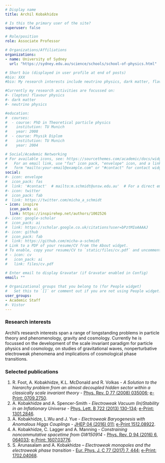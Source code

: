 ```yaml
---
# Display name
title: Archil Kobakhidze 

# Is this the primary user of the site?
superuser: false

# Role/position
role: Associate Professor 

# Organizations/Affiliations
organizations:
- name: University of Sydney
  url: "https://sydney.edu.au/science/schools/school-of-physics.html"

# Short bio (displayed in user profile at end of posts)
#bio: XXX
#bio: My research interests include neutrino physics, dark matter, flavour physics and in general physics beyond the Standard Model.

#Currently my research activities are focussed on:
#- (lepton) flavour physics
#- dark matter
#- neutrino physics

#education:
#  courses:
#  - course: PhD in Theoretical particle physics
#    institution: TU Munich
#    year: 2008
#  - course: Physik Diplom
#    institution: TU Munich
#    year: 2004

# Social/Academic Networking
# For available icons, see: https://sourcethemes.com/academic/docs/widgets/#icons
#   For an email link, use "fas" icon pack, "envelope" icon, and a link in the
#   form "mailto:your-email@example.com" or "#contact" for contact widget.
social:
#- icon: envelope
#  icon_pack: fas
#  link: '#contact'  # mailto:m.schmidt@unsw.edu.au'  # For a direct email link, use "mailto:test@example.org". #contact
#- icon: twitter
#  icon_pack: fab
#  link: https://twitter.com/micha_a_schmidt
- icon: inspire
  icon_pack: ai
  link: https://inspirehep.net/authors/1002526
#- icon: google-scholar
#  icon_pack: ai
#  link: https://scholar.google.co.uk/citations?user=bPztMIoAAAAJ
#- icon: github
#  icon_pack: fab
#  link: https://github.com/micha-a-schmidt
# Link to a PDF of your resume/CV from the About widget.
# To enable, copy your resume/CV to `static/files/cv.pdf` and uncomment the lines below.  
# - icon: cv
#   icon_pack: ai
#   link: files/cv.pdf

# Enter email to display Gravatar (if Gravatar enabled in Config)
email: ""
  
# Organizational groups that you belong to (for People widget)
#   Set this to `[]` or comment out if you are not using People widget.  
user_groups:
- Academic Staff
#- Vistor
---
```


### Research interests
Archil’s research interests span a range of longstanding problems in particle theory and phenomenology, gravity and cosmology. Currently he is focussed on the development of the scale invariant paradigm for particle physics and cosmology, on studies of gravitational waves, nonperturbative electroweak phenomena and implications of cosmological phase transitions.

### Selected publications

1. R. Foot, A. Kobakhidze, K.L. McDonald and R. Volkas - *A Solution to the hierarchy problem from an almost decoupled hidden sector within a classically scale invariant theory* - [Phys. Rev. D 77 (2008) 035006](https://journals.aps.org/prd/abstract/10.1103/PhysRevD.77.035006); [e-Print: 0709.2750](https://arxiv.org/abs/0709.2750).
2. A. Kobakhidze and A. Spencer-Smith - *Electroweak Vacuum (In)Stability in an Inflationary Universe* - [Phys. Lett. B 722 (2013) 130-134](https://www.sciencedirect.com/science/article/abs/pii/S037026931300292X?via%3Dihub); [e-Print: 1301.2846](https://arxiv.org/abs/1301.2846).
3. A. Kobakhidze, L.Wu and J. Yue - *Electroweak Baryogenesis with Anomalous Higgs Couplings* - [JHEP 04 (2016) 011](https://link.springer.com/article/10.1007%2FJHEP04%282016%29011); [e-Print 1512.08922](https://arxiv.org/abs/1512.08922).
4. A. Kobakhidze, C. Lagger and A. Manning - *Constraining noncommutative spacetime from GW150914* - [Phys. Rev. D 94 (2016) 6, 064033](https://journals.aps.org/prd/abstract/10.1103/PhysRevD.94.064033); [e-Print: 1607.03776](https://arxiv.org/abs/1607.03776).
5. S. Arunasalam and A. Kobakhidze – *Electroweak monopoles and the electroweak phase transition* - [Eur. Phys. J. C 77 (2017) 7, 444](https://link.springer.com/article/10.1140%2Fepjc%2Fs10052-017-4999-y); [e-Print: 1702.04068](https://arxiv.org/abs/1702.04068).

